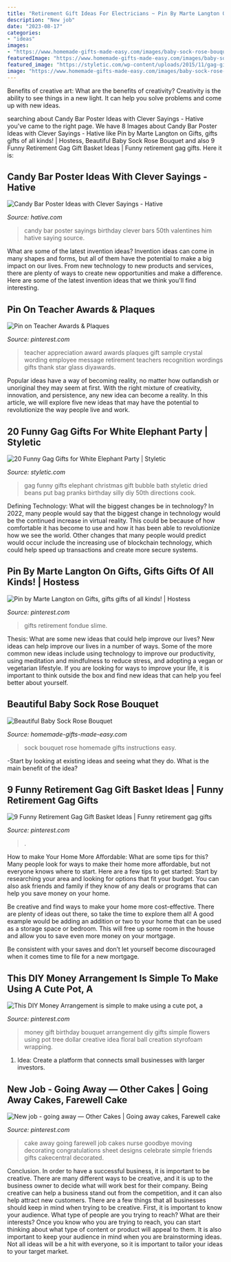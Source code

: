 ```yaml
---
title: "Retirement Gift Ideas For Electricians ~ Pin By Marte Langton On Gifts, Gifts Gifts Of All Kinds!"
description: "New job"
date: "2023-08-17"
categories:
- "ideas"
images:
- "https://www.homemade-gifts-made-easy.com/images/baby-sock-rose-bouquet-instructions.jpg"
featuredImage: "https://www.homemade-gifts-made-easy.com/images/baby-sock-rose-bouquet-instructions.jpg"
featured_image: "https://styletic.com/wp-content/uploads/2015/11/gag-gifts/17-funny-gag-gifts.jpg"
image: "https://www.homemade-gifts-made-easy.com/images/baby-sock-rose-bouquet-instructions.jpg"
---
```



Benefits of creative art: What are the benefits of creativity?
Creativity is the ability to see things in a new light. It can help you solve problems and come up with new ideas.

	

		
searching about Candy Bar Poster Ideas with Clever Sayings - Hative you've came to the right page. We have 8 Images about Candy Bar Poster Ideas with Clever Sayings - Hative like Pin by Marte Langton on Gifts, gifts gifts of all kinds! | Hostess, Beautiful Baby Sock Rose Bouquet and also 9 Funny Retirement Gag Gift Basket Ideas | Funny retirement gag gifts. Here it is:
		
    
## Candy Bar Poster Ideas With Clever Sayings - Hative

<img loading=lazy src="https://hative.com/wp-content/uploads/2015/01/candy-bar-sayings/8-candy-bar-saying-ideas.jpg" onerror="this.onerror=null;this.src='https://tse1.mm.bing.net/th?id=OIP.ZCQ7LAyHzLc_TkZApETBdwHaJ4&amp;pid=15.1';" alt="Candy Bar Poster Ideas with Clever Sayings - Hative">

_Source: hative.com_

>candy bar poster sayings birthday clever bars 50th valentines him hative saying source. 

	

What are some of the latest invention ideas?
Invention ideas can come in many shapes and forms, but all of them have the potential to make a big impact on our lives. From new technology to new products and services, there are plenty of ways to create new opportunities and make a difference. Here are some of the latest invention ideas that we think you'll find interesting.

    
## Pin On Teacher Awards &amp; Plaques

<img loading=lazy src="https://i.pinimg.com/736x/36/1f/de/361fde6fd4c32252a1c2e2e641ea8e1e--teacher-appreciation-gifts-black-crystals.jpg" onerror="this.onerror=null;this.src='https://tse3.mm.bing.net/th?id=OIP.tgfijBXF1ybi79IkG6LAVgHaJ_&amp;pid=15.1';" alt="Pin on Teacher Awards &amp; Plaques">

_Source: pinterest.com_

>teacher appreciation award awards plaques gift sample crystal wording employee message retirement teachers recognition wordings gifts thank star glass diyawards. 

	

Popular ideas have a way of becoming reality, no matter how outlandish or unoriginal they may seem at first. With the right mixture of creativity, innovation, and persistence, any new idea can become a reality. In this article, we will explore five new ideas that may have the potential to revolutionize the way people live and work.

    
## 20 Funny Gag Gifts For White Elephant Party | Styletic

<img loading=lazy src="https://styletic.com/wp-content/uploads/2015/11/gag-gifts/17-funny-gag-gifts.jpg" onerror="this.onerror=null;this.src='https://tse1.mm.bing.net/th?id=OIP.R9tKX1iEvSR-REiGl0ehNwHaJK&amp;pid=15.1';" alt="20 Funny Gag Gifts for White Elephant Party | Styletic">

_Source: styletic.com_

>gag funny gifts elephant christmas gift bubble bath styletic dried beans put bag pranks birthday silly diy 50th directions cook. 

	

Defining Technology: What will the biggest changes be in technology?
In 2022, many people would say that the biggest change in technology would be the continued increase in virtual reality. This could be because of how comfortable it has become to use and how it has been able to revolutionize how we see the world. Other changes that many people would predict would occur include the increasing use of blockchain technology, which could help speed up transactions and create more secure systems.

    
## Pin By Marte Langton On Gifts, Gifts Gifts Of All Kinds! | Hostess

<img loading=lazy src="https://i.pinimg.com/736x/ed/4b/2e/ed4b2eef21bf72fd6beba32a90cff53f--retirement.jpg" onerror="this.onerror=null;this.src='https://tse2.mm.bing.net/th?id=OIP.FzFCupOecVuQm5CdZzSrVwHaJ3&amp;pid=15.1';" alt="Pin by Marte Langton on Gifts, gifts gifts of all kinds! | Hostess">

_Source: pinterest.com_

>gifts retirement fondue slime. 

	

Thesis: What are some new ideas that could help improve our lives?
New ideas can help improve our lives in a number of ways. Some of the more common new ideas include using technology to improve our productivity, using meditation and mindfulness to reduce stress, and adopting a vegan or vegetarian lifestyle. If you are looking for ways to improve your life, it is important to think outside the box and find new ideas that can help you feel better about yourself.

    
## Beautiful Baby Sock Rose Bouquet

<img loading=lazy src="https://www.homemade-gifts-made-easy.com/images/baby-sock-rose-bouquet-instructions.jpg" onerror="this.onerror=null;this.src='https://tse1.mm.bing.net/th?id=OIP.mEgn6OhNpSeTk5_AVXyY8AHaOm&amp;pid=15.1';" alt="Beautiful Baby Sock Rose Bouquet">

_Source: homemade-gifts-made-easy.com_

>sock bouquet rose homemade gifts instructions easy. 

	

-Start by looking at existing ideas and seeing what they do. What is the main benefit of the idea? 

    
## 9 Funny Retirement Gag Gift Basket Ideas | Funny Retirement Gag Gifts

<img loading=lazy src="https://i.pinimg.com/736x/97/f7/4c/97f74c287b5b047acee15457544666e0.jpg" onerror="this.onerror=null;this.src='https://tse2.mm.bing.net/th?id=OIP.jeffFWi_7D6v-biCtrEy5wHaLH&amp;pid=15.1';" alt="9 Funny Retirement Gag Gift Basket Ideas | Funny retirement gag gifts">

_Source: pinterest.com_

>. 

	

How to make Your Home More Affordable: What are some tips for this?
Many people look for ways to make their home more affordable, but not everyone knows where to start. Here are a few tips to get started:
Start by researching your area and looking for options that fit your budget. You can also ask friends and family if they know of any deals or programs that can help you save money on your home.

Be creative and find ways to make your home more cost-effective. There are plenty of ideas out there, so take the time to explore them all! A good example would be adding an addition or two to your home that can be used as a storage space or bedroom. This will free up some room in the house and allow you to save even more money on your mortgage.

Be consistent with your saves and don’t let yourself become discouraged when it comes time to file for a new mortgage.

    
## This DIY Money Arrangement Is Simple To Make Using A Cute Pot, A

<img loading=lazy src="https://i.pinimg.com/originals/0b/bd/2a/0bbd2ac512fedb4d2bbed49c06d8082d.jpg" onerror="this.onerror=null;this.src='https://tse2.mm.bing.net/th?id=OIP.OdNl7Nna7Nl5wsr3yRRn0wHaLH&amp;pid=15.1';" alt="This DIY Money Arrangement is simple to make using a cute pot, a">

_Source: pinterest.com_

>money gift birthday bouquet arrangement diy gifts simple flowers using pot tree dollar creative idea floral ball creation styrofoam wrapping. 

	

1. Idea: Create a platform that connects small businesses with larger investors.

    
## New Job - Going Away — Other Cakes | Going Away Cakes, Farewell Cake

<img loading=lazy src="https://i.pinimg.com/736x/a9/c5/9f/a9c59fb3e38d69744c52f727c8824a31--going-away-cakes-going-away-cake-ideas-friends.jpg" onerror="this.onerror=null;this.src='https://tse4.mm.bing.net/th?id=OIP.7gcV42RTVtKaO9bwKkw2nwHaFj&amp;pid=15.1';" alt="New job - going away — Other Cakes | Going away cakes, Farewell cake">

_Source: pinterest.com_

>cake away going farewell job cakes nurse goodbye moving decorating congratulations sheet designs celebrate simple friends gifts cakecentral decorated. 

	

Conclusion.
In order to have a successful business, it is important to be creative. There are many different ways to be creative, and it is up to the business owner to decide what will work best for their company. Being creative can help a business stand out from the competition, and it can also help attract new customers. There are a few things that all businesses should keep in mind when trying to be creative.
First, it is important to know your audience. What type of people are you trying to reach? What are their interests? Once you know who you are trying to reach, you can start thinking about what type of content or product will appeal to them. It is also important to keep your audience in mind when you are brainstorming ideas. Not all ideas will be a hit with everyone, so it is important to tailor your ideas to your target market.

